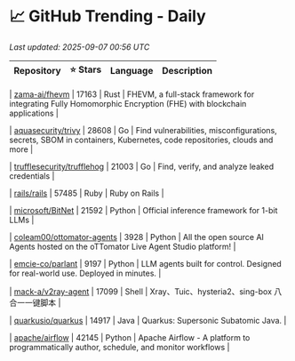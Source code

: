 # 📈 GitHub Trending - Daily

_Last updated: 2025-09-07 00:56 UTC_

| Repository | ⭐ Stars | Language | Description |
|------------|--------:|----------|-------------|

| [zama-ai/fhevm](https://github.com/zama-ai/fhevm) | 17163 | Rust | FHEVM, a full-stack framework for integrating Fully Homomorphic Encryption (FHE) with blockchain applications |

| [aquasecurity/trivy](https://github.com/aquasecurity/trivy) | 28608 | Go | Find vulnerabilities, misconfigurations, secrets, SBOM in containers, Kubernetes, code repositories, clouds and more |

| [trufflesecurity/trufflehog](https://github.com/trufflesecurity/trufflehog) | 21003 | Go | Find, verify, and analyze leaked credentials |

| [rails/rails](https://github.com/rails/rails) | 57485 | Ruby | Ruby on Rails |

| [microsoft/BitNet](https://github.com/microsoft/BitNet) | 21592 | Python | Official inference framework for 1-bit LLMs |

| [coleam00/ottomator-agents](https://github.com/coleam00/ottomator-agents) | 3928 | Python | All the open source AI Agents hosted on the oTTomator Live Agent Studio platform! |

| [emcie-co/parlant](https://github.com/emcie-co/parlant) | 9197 | Python | LLM agents built for control. Designed for real-world use. Deployed in minutes. |

| [mack-a/v2ray-agent](https://github.com/mack-a/v2ray-agent) | 17099 | Shell | Xray、Tuic、hysteria2、sing-box 八合一一键脚本 |

| [quarkusio/quarkus](https://github.com/quarkusio/quarkus) | 14917 | Java | Quarkus: Supersonic Subatomic Java. |

| [apache/airflow](https://github.com/apache/airflow) | 42145 | Python | Apache Airflow - A platform to programmatically author, schedule, and monitor workflows |
